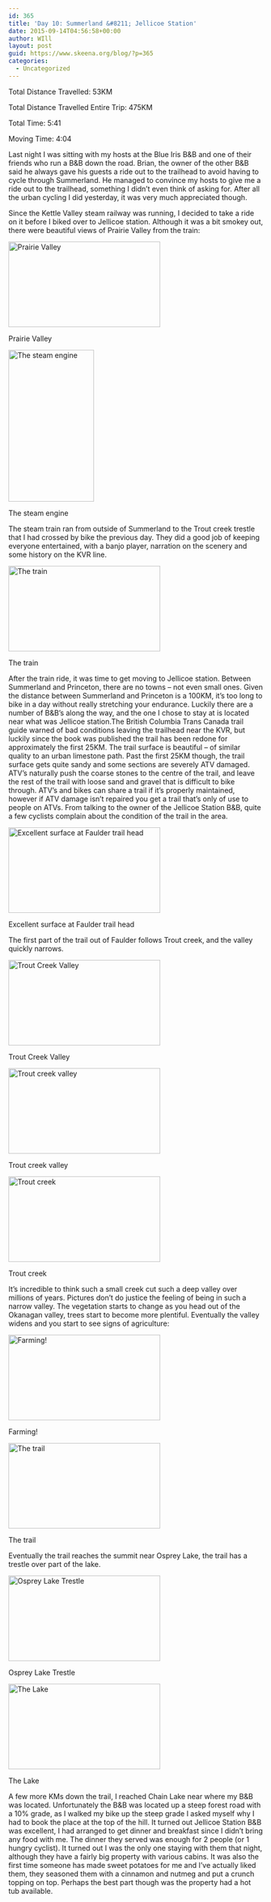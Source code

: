 ```yaml
---
id: 365
title: 'Day 10: Summerland &#8211; Jellicoe Station'
date: 2015-09-14T04:56:58+00:00
author: WIll
layout: post
guid: https://www.skeena.org/blog/?p=365
categories:
  - Uncategorized
---
```

Total Distance Travelled: 53KM

Total Distance Travelled Entire Trip: 475KM

Total Time: 5:41

Moving Time: 4:04

Last night I was sitting with my hosts at the Blue Iris B&B and one of their friends who run a B&B down the road. Brian, the owner of the other B&B said he always gave his guests a ride out to the trailhead to avoid having to cycle through Summerland. He managed to convince my hosts to give me a ride out to the trailhead, something I didn&#8217;t even think of asking for. After all the urban cycling I did yesterday, it was very much appreciated though.

Since the Kettle Valley steam railway was running, I decided to take a ride on it before I biked over to Jellicoe station. Although it was a bit smokey out, there were beautiful views of Prairie Valley from the train:

<div id="attachment_366" style="width: 310px" class="wp-caption alignnone">
  <a href="https://www.skeena.org/blog/wp-content/uploads/2015/09/20150912_104103.jpg"><img aria-describedby="caption-attachment-366" loading="lazy" class="size-medium wp-image-366" src="https://www.skeena.org/blog/wp-content/uploads/2015/09/20150912_104103-300x169.jpg" alt="Prairie Valley" width="300" height="169" srcset="https://www.skeena.org/blog/wp-content/uploads/2015/09/20150912_104103-300x169.jpg 300w, https://www.skeena.org/blog/wp-content/uploads/2015/09/20150912_104103-1024x576.jpg 1024w, https://www.skeena.org/blog/wp-content/uploads/2015/09/20150912_104103-500x281.jpg 500w, https://www.skeena.org/blog/wp-content/uploads/2015/09/20150912_104103.jpg 1632w" sizes="(max-width: 300px) 100vw, 300px" /></a>
  
  <p id="caption-attachment-366" class="wp-caption-text">
    Prairie Valley
  </p>
</div>

<div id="attachment_367" style="width: 179px" class="wp-caption alignnone">
  <a href="https://www.skeena.org/blog/wp-content/uploads/2015/09/20150912_110449.jpg"><img aria-describedby="caption-attachment-367" loading="lazy" class="size-medium wp-image-367" src="https://www.skeena.org/blog/wp-content/uploads/2015/09/20150912_110449-169x300.jpg" alt="The steam engine" width="169" height="300" srcset="https://www.skeena.org/blog/wp-content/uploads/2015/09/20150912_110449-169x300.jpg 169w, https://www.skeena.org/blog/wp-content/uploads/2015/09/20150912_110449-576x1024.jpg 576w, https://www.skeena.org/blog/wp-content/uploads/2015/09/20150912_110449-281x500.jpg 281w, https://www.skeena.org/blog/wp-content/uploads/2015/09/20150912_110449.jpg 918w" sizes="(max-width: 169px) 100vw, 169px" /></a>
  
  <p id="caption-attachment-367" class="wp-caption-text">
    The steam engine
  </p>
</div>

The steam train ran from outside of Summerland to the Trout creek trestle that I had crossed by bike the previous day. They did a good job of keeping everyone entertained, with a banjo player, narration on the scenery and some history on the KVR line.

<div id="attachment_368" style="width: 310px" class="wp-caption alignnone">
  <a href="https://www.skeena.org/blog/wp-content/uploads/2015/09/20150912_113209.jpg"><img aria-describedby="caption-attachment-368" loading="lazy" class="size-medium wp-image-368" src="https://www.skeena.org/blog/wp-content/uploads/2015/09/20150912_113209-300x169.jpg" alt="The train" width="300" height="169" srcset="https://www.skeena.org/blog/wp-content/uploads/2015/09/20150912_113209-300x169.jpg 300w, https://www.skeena.org/blog/wp-content/uploads/2015/09/20150912_113209-1024x576.jpg 1024w, https://www.skeena.org/blog/wp-content/uploads/2015/09/20150912_113209-500x281.jpg 500w, https://www.skeena.org/blog/wp-content/uploads/2015/09/20150912_113209.jpg 1632w" sizes="(max-width: 300px) 100vw, 300px" /></a>
  
  <p id="caption-attachment-368" class="wp-caption-text">
    The train
  </p>
</div>

After the train ride, it was time to get moving to Jellicoe station. Between Summerland and Princeton, there are no towns &#8211; not even small ones. Given the distance between Summerland and Princeton is a 100KM, it&#8217;s too long to bike in a day without really stretching your endurance. Luckily there are a number of B&B&#8217;s along the way, and the one I chose to stay at is located near what was Jellicoe station.The British Columbia Trans Canada trail guide warned of bad conditions leaving the trailhead near the KVR, but luckily since the book was published the trail has been redone for approximately the first 25KM. The trail surface is beautiful &#8211; of similar quality to an urban limestone path. Past the first 25KM though, the trail surface gets quite sandy and some sections are severely ATV damaged. ATV&#8217;s naturally push the coarse stones to the centre of the trail, and leave the rest of the trail with loose sand and gravel that is difficult to bike through. ATV&#8217;s and bikes can share a trail if it&#8217;s properly maintained, however if ATV damage isn&#8217;t repaired you get a trail that&#8217;s only of use to people on ATVs. From talking to the owner of the Jellicoe Station B&B, quite a few cyclists complain about the condition of the trail in the area.

<div id="attachment_369" style="width: 310px" class="wp-caption alignnone">
  <a href="https://www.skeena.org/blog/wp-content/uploads/2015/09/20150912_125014.jpg"><img aria-describedby="caption-attachment-369" loading="lazy" class="size-medium wp-image-369" src="https://www.skeena.org/blog/wp-content/uploads/2015/09/20150912_125014-300x169.jpg" alt="Excellent surface at Faulder trail head" width="300" height="169" srcset="https://www.skeena.org/blog/wp-content/uploads/2015/09/20150912_125014-300x169.jpg 300w, https://www.skeena.org/blog/wp-content/uploads/2015/09/20150912_125014-1024x576.jpg 1024w, https://www.skeena.org/blog/wp-content/uploads/2015/09/20150912_125014-500x281.jpg 500w, https://www.skeena.org/blog/wp-content/uploads/2015/09/20150912_125014.jpg 1632w" sizes="(max-width: 300px) 100vw, 300px" /></a>
  
  <p id="caption-attachment-369" class="wp-caption-text">
    Excellent surface at Faulder trail head
  </p>
</div>

The first part of the trail out of Faulder follows Trout creek, and the valley quickly narrows.

<div id="attachment_370" style="width: 310px" class="wp-caption alignnone">
  <a href="https://www.skeena.org/blog/wp-content/uploads/2015/09/20150912_130836.jpg"><img aria-describedby="caption-attachment-370" loading="lazy" class="size-medium wp-image-370" src="https://www.skeena.org/blog/wp-content/uploads/2015/09/20150912_130836-300x169.jpg" alt="Trout Creek Valley" width="300" height="169" srcset="https://www.skeena.org/blog/wp-content/uploads/2015/09/20150912_130836-300x169.jpg 300w, https://www.skeena.org/blog/wp-content/uploads/2015/09/20150912_130836-1024x576.jpg 1024w, https://www.skeena.org/blog/wp-content/uploads/2015/09/20150912_130836-500x281.jpg 500w, https://www.skeena.org/blog/wp-content/uploads/2015/09/20150912_130836.jpg 1632w" sizes="(max-width: 300px) 100vw, 300px" /></a>
  
  <p id="caption-attachment-370" class="wp-caption-text">
    Trout Creek Valley
  </p>
</div>

<div id="attachment_371" style="width: 310px" class="wp-caption alignnone">
  <a href="https://www.skeena.org/blog/wp-content/uploads/2015/09/20150912_130914.jpg"><img aria-describedby="caption-attachment-371" loading="lazy" class="size-medium wp-image-371" src="https://www.skeena.org/blog/wp-content/uploads/2015/09/20150912_130914-300x169.jpg" alt="Trout creek valley" width="300" height="169" srcset="https://www.skeena.org/blog/wp-content/uploads/2015/09/20150912_130914-300x169.jpg 300w, https://www.skeena.org/blog/wp-content/uploads/2015/09/20150912_130914-1024x576.jpg 1024w, https://www.skeena.org/blog/wp-content/uploads/2015/09/20150912_130914-500x281.jpg 500w, https://www.skeena.org/blog/wp-content/uploads/2015/09/20150912_130914.jpg 1632w" sizes="(max-width: 300px) 100vw, 300px" /></a>
  
  <p id="caption-attachment-371" class="wp-caption-text">
    Trout creek valley
  </p>
</div>

<div id="attachment_372" style="width: 310px" class="wp-caption alignnone">
  <a href="https://www.skeena.org/blog/wp-content/uploads/2015/09/20150912_132532.jpg"><img aria-describedby="caption-attachment-372" loading="lazy" class="size-medium wp-image-372" src="https://www.skeena.org/blog/wp-content/uploads/2015/09/20150912_132532-300x169.jpg" alt="Trout creek" width="300" height="169" srcset="https://www.skeena.org/blog/wp-content/uploads/2015/09/20150912_132532-300x169.jpg 300w, https://www.skeena.org/blog/wp-content/uploads/2015/09/20150912_132532-1024x576.jpg 1024w, https://www.skeena.org/blog/wp-content/uploads/2015/09/20150912_132532-500x281.jpg 500w, https://www.skeena.org/blog/wp-content/uploads/2015/09/20150912_132532.jpg 1632w" sizes="(max-width: 300px) 100vw, 300px" /></a>
  
  <p id="caption-attachment-372" class="wp-caption-text">
    Trout creek
  </p>
</div>

It&#8217;s incredible to think such a small creek cut such a deep valley over millions of years. Pictures don&#8217;t do justice the feeling of being in such a narrow valley. The vegetation starts to change as you head out of the Okanagan valley, trees start to become more plentiful. Eventually the valley widens and you start to see signs of agriculture:

<div id="attachment_373" style="width: 310px" class="wp-caption alignnone">
  <a href="https://www.skeena.org/blog/wp-content/uploads/2015/09/20150912_145840_001.jpg"><img aria-describedby="caption-attachment-373" loading="lazy" class="size-medium wp-image-373" src="https://www.skeena.org/blog/wp-content/uploads/2015/09/20150912_145840_001-300x169.jpg" alt="Farming!" width="300" height="169" srcset="https://www.skeena.org/blog/wp-content/uploads/2015/09/20150912_145840_001-300x169.jpg 300w, https://www.skeena.org/blog/wp-content/uploads/2015/09/20150912_145840_001-1024x576.jpg 1024w, https://www.skeena.org/blog/wp-content/uploads/2015/09/20150912_145840_001-500x281.jpg 500w, https://www.skeena.org/blog/wp-content/uploads/2015/09/20150912_145840_001.jpg 1632w" sizes="(max-width: 300px) 100vw, 300px" /></a>
  
  <p id="caption-attachment-373" class="wp-caption-text">
    Farming!
  </p>
</div>

<div id="attachment_374" style="width: 310px" class="wp-caption alignnone">
  <a href="https://www.skeena.org/blog/wp-content/uploads/2015/09/20150912_152937.jpg"><img aria-describedby="caption-attachment-374" loading="lazy" class="size-medium wp-image-374" src="https://www.skeena.org/blog/wp-content/uploads/2015/09/20150912_152937-300x169.jpg" alt="The trail" width="300" height="169" srcset="https://www.skeena.org/blog/wp-content/uploads/2015/09/20150912_152937-300x169.jpg 300w, https://www.skeena.org/blog/wp-content/uploads/2015/09/20150912_152937-1024x576.jpg 1024w, https://www.skeena.org/blog/wp-content/uploads/2015/09/20150912_152937-500x281.jpg 500w, https://www.skeena.org/blog/wp-content/uploads/2015/09/20150912_152937.jpg 1632w" sizes="(max-width: 300px) 100vw, 300px" /></a>
  
  <p id="caption-attachment-374" class="wp-caption-text">
    The trail
  </p>
</div>

Eventually the trail reaches the summit near Osprey Lake, the trail has a trestle over part of the lake.

<div id="attachment_375" style="width: 310px" class="wp-caption alignnone">
  <a href="https://www.skeena.org/blog/wp-content/uploads/2015/09/20150912_165035.jpg"><img aria-describedby="caption-attachment-375" loading="lazy" class="size-medium wp-image-375" src="https://www.skeena.org/blog/wp-content/uploads/2015/09/20150912_165035-300x169.jpg" alt="Osprey Lake Trestle" width="300" height="169" srcset="https://www.skeena.org/blog/wp-content/uploads/2015/09/20150912_165035-300x169.jpg 300w, https://www.skeena.org/blog/wp-content/uploads/2015/09/20150912_165035-1024x576.jpg 1024w, https://www.skeena.org/blog/wp-content/uploads/2015/09/20150912_165035-500x281.jpg 500w, https://www.skeena.org/blog/wp-content/uploads/2015/09/20150912_165035.jpg 1632w" sizes="(max-width: 300px) 100vw, 300px" /></a>
  
  <p id="caption-attachment-375" class="wp-caption-text">
    Osprey Lake Trestle
  </p>
</div>

<div id="attachment_376" style="width: 310px" class="wp-caption alignnone">
  <a href="https://www.skeena.org/blog/wp-content/uploads/2015/09/20150912_165825.jpg"><img aria-describedby="caption-attachment-376" loading="lazy" class="size-medium wp-image-376" src="https://www.skeena.org/blog/wp-content/uploads/2015/09/20150912_165825-300x169.jpg" alt="The Lake" width="300" height="169" srcset="https://www.skeena.org/blog/wp-content/uploads/2015/09/20150912_165825-300x169.jpg 300w, https://www.skeena.org/blog/wp-content/uploads/2015/09/20150912_165825-1024x576.jpg 1024w, https://www.skeena.org/blog/wp-content/uploads/2015/09/20150912_165825-500x281.jpg 500w, https://www.skeena.org/blog/wp-content/uploads/2015/09/20150912_165825.jpg 1632w" sizes="(max-width: 300px) 100vw, 300px" /></a>
  
  <p id="caption-attachment-376" class="wp-caption-text">
    The Lake
  </p>
</div>

A few more KMs down the trail, I reached Chain Lake near where my B&B was located. Unfortunately the B&B was located up a steep forest road with a 10% grade, as I walked my bike up the steep grade I asked myself why I had to book the place at the top of the hill. It turned out Jellicoe Station B&B was excellent, I had arranged to get dinner and breakfast since I didn&#8217;t bring any food with me. The dinner they served was enough for 2 people (or 1 hungry cyclist). It turned out I was the only one staying with them that night, although they have a fairly big property with various cabins. It was also the first time someone has made sweet potatoes for me and I&#8217;ve actually liked them, they seasoned them with a cinnamon and nutmeg and put a crunch topping on top. Perhaps the best part though was the property had a hot tub available.

&nbsp;
